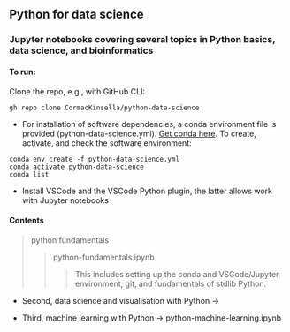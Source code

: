 ## Python for data science

### Jupyter notebooks covering several topics in Python basics, data science, and bioinformatics

#### To run:

Clone the repo, e.g., with GitHub CLI:

```
gh repo clone CormacKinsella/python-data-science
```

- For installation of software dependencies, a conda environment file is provided (python-data-science.yml). [Get conda here](https://docs.conda.io/en/latest/miniconda.html#linux-installers). To create, activate, and check the software environment:

```
conda env create -f python-data-science.yml
conda activate python-data-science
conda list
```

- Install VSCode and the VSCode Python plugin, the latter allows work with Jupyter notebooks

#### Contents


>python fundamentals 
>> python-fundamentals.ipynb
>>>This includes setting up the conda and VSCode/Jupyter environment, git, and fundamentals of stdlib Python.

- Second, data science and visualisation with Python ->

- Third, machine learning with Python -> python-machine-learning.ipynb
